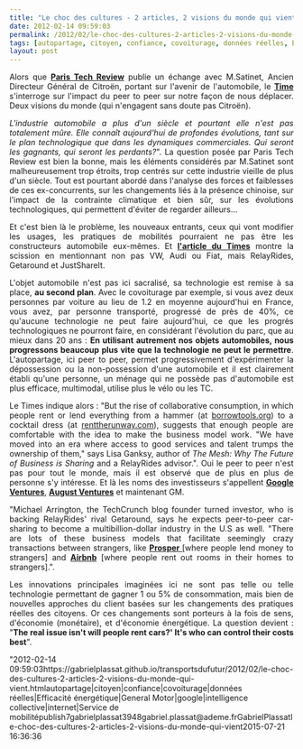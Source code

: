 ```yaml
---
title: "Le choc des cultures - 2 articles, 2 visions du monde qui vient"
date: 2012-02-14 09:59:03
permalink: /2012/02/le-choc-des-cultures-2-articles-2-visions-du-monde-qui-vient.html
tags: [autopartage, citoyen, confiance, covoiturage, données réelles, Efficacité énergétique, General Motor, google, intelligence collective, internet, Service de mobilité]
layout: post
---
```


<p style="text-align: justify">Alors que <a href="http://www.paristechreview.com/2012/02/13/avenir-industrie-automobile/" target="_blank"><strong>Paris Tech Review</strong></a> publie un échange avec M.Satinet, Ancien Directeur Général de Citroën, portant sur l'avenir de l'automobile, le <a href="http://www.time.com/time/specials/packages/article/0,28804,2094921_2094923_2106141,00.html?xid=tweetbut" target="_blank"><strong>Time </strong></a>s'interroge sur l'impact du peer to peer sur notre façon de nous déplacer. Deux visions du monde (qui n'engagent sans doute pas Citroën).</p> <p style="text-align: justify"><em>L'industrie automobile a plus d'un siècle et pourtant elle n'est pas  totalement mûre. Elle connaît aujourd'hui de profondes évolutions, tant  sur le plan technologique que dans les dynamiques commerciales. Qui  seront les gagnants, qui seront les perdants?</em>". La question posée par Paris Tech Review est bien la bonne, mais les éléments considérés par M.Satinet sont malheureusement trop étroits, trop centrés sur cette industrie vieille de plus d'un siècle. Tout est pourtant abordé dans l'analyse des forces et faiblesses de ces ex-concurrents, sur les changements liés à la présence chinoise, sur l'impact de la contrainte climatique et bien sûr, sur les évolutions technologiques, qui permettent d'éviter de regarder ailleurs...</p> <p style="text-align: justify">Et c'est bien là le problème, les nouveaux entrants, ceux qui vont modifier les usages, les pratiques de mobilités pourraient ne pas être les constructeurs automobile eux-mêmes. Et <a href="http://www.time.com/time/specials/packages/article/0,28804,2094921_2094923_2106141,00.html?xid=tweetbut" target="_blank"><strong>l'article du Times</strong></a> montre la scission en mentionnant non pas VW, Audi ou Fiat, mais RelayRides, Getaround et JustShareIt. </p>  <!--more-->   <p style="text-align: justify">L'objet automobile n'est pas ici sacralisé, sa technologie est remise à sa place, <strong>au second plan</strong>. Avec le covoiturage par exemple, si vous avez deux personnes par voiture au lieu de 1.2 en moyenne aujourd'hui en France, vous avez, par personne transporté, progressé de près de 40%, ce qu'aucune technologie ne peut faire aujourd'hui, ce que les progrès technologiques ne pourront faire, en considérant l'évolution du parc, que au mieux dans 20 ans : <strong>En utilisant autrement nos objets automobiles, nous progressons beaucoup plus vite que la technologie ne peut le permettre</strong>. L'autopartage, ici peer to peer, permet progressivement d'expérimenter la dépossession ou la non-possession d'une automobile et il est clairement établi qu'une personne, un ménage qui ne possède pas d'automobile est plus efficace, multimodal, utilise plus le vélo ou les TC.</p> <p style="text-align: justify">Le Times indique alors : "But the rise of collaborative consumption, in which  people rent or lend everything from a hammer (at <a href="http://borrowtools.org/" target="_blank">borrowtools.org</a>) to a cocktail dress (at <a href="http://www.renttherunway.com/" target="_blank">renttherunway.com</a>),  suggests that enough people are comfortable with the idea to make the  business model work. "We have moved into an era where access to good  services and talent trumps the ownership of them," says Lisa Ganksy,  author of <em>The Mesh: Why The Future of Business is Sharing</em> and a RelayRides advisor.". Oui le peer to peer n'est pas pour tout le monde, mais il est observé que de plus en plus de personne s'y intéresse. Et là les noms des investisseurs s'appellent <a href="http://www.googleventures.com/" target="_blank"><strong>Google Ventures</strong></a>, <a href="http://www.augustcap.com/" target="_blank"><strong>August Ventures</strong></a> et maintenant GM.</p> <p style="text-align: justify">"Michael Arrington, the TechCrunch blog founder turned investor, who  is backing RelayRides' rival Getaround, says he expects peer-to-peer  car-sharing to become a multibillion-dollar industry in the U.S as well.  "There are lots of these business models that facilitate seemingly  crazy transactions between strangers, like <a href="http://www.prosper.com/" target="_blank"><strong>Prosper </strong></a>[where people lend  money to strangers] and <a href="http://www.airbnb.fr/" target="_blank"><strong>Airbnb</strong></a> [where people rent out rooms in their  homes to strangers].".</p> <p style="text-align: justify">Les innovations principales imaginées ici ne sont pas telle ou telle technologie permettant de gagner 1 ou 5% de consommation, mais bien de nouvelles approches du client basées sur les changements des pratiques réelles des citoyens. Or ces changements sont porteurs à la fois de sens, d'économie (monétaire), et d'économie énergétique. La question devient : "<strong>The real issue isn't will people rent cars?' It's  who can control their costs best</strong>".</p>"2012-02-14 09:59:03https://gabrielplassat.github.io/transportsdufutur/2012/02/le-choc-des-cultures-2-articles-2-visions-du-monde-qui-vient.htmlautopartage|citoyen|confiance|covoiturage|données réelles|Efficacité énergétique|General Motor|google|intelligence collective|internet|Service de mobilitépublish7gabrielplassat3948gabriel.plassat@ademe.frGabrielPlassatle-choc-des-cultures-2-articles-2-visions-du-monde-qui-vient2015-07-21 16:36:36
